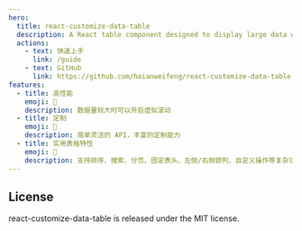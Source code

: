 ```yaml
---
hero:
  title: react-customize-data-table
  description: A React table component designed to display large data with high performance.
  actions:
    - text: 快速上手
      link: /guide
    - text: GitHub
      link: https://github.com/haianweifeng/react-customize-data-table
features:
  - title: 高性能
    emoji: 🚀
    description: 数据量较大时可以开启虚拟滚动
  - title: 定制
    emoji: 🎨
    description: 简单灵活的 API，丰富的定制能力
  - title: 实用表格特性
    emoji: 💎
    description: 支持排序、搜索、分页、固定表头、左侧/右侧锁列、自定义操作等复杂功能
---
```


## License

react-customize-data-table is released under the MIT license.

<style>
.dumi-default-hero-title {
    font-size: 72px;
}
</style>
